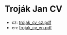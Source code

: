 # Troják Jan CV

- cz: [trojak_cv_cz.pdf](https://cv.dvojak.cz/trojak_cv_cz.pdf)
- en: [trojak_cv_en.pdf](https://cv.dvojak.cz/trojak_cv_en.pdf)